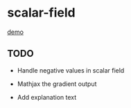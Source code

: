 scalar-field
============

[demo](https://rawgit.com/joebentley/scalar-field/master/index.html)

## TODO

* Handle negative values in scalar field

* Mathjax the gradient output

* Add explanation text